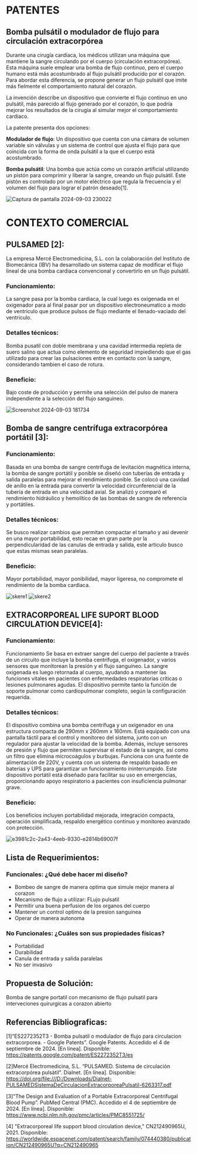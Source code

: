 # PATENTES
## Bomba pulsátil o modulador de flujo para circulación extracorpórea
Durante una cirugía cardíaca, los médicos utilizan una máquina que mantiene la sangre circulando por el cuerpo (circulación extracorpórea). Esta máquina suele emplear una bomba de flujo continuo, pero el cuerpo humano está más acostumbrado al flujo pulsátil producido por el corazón. Para abordar esta diferencia, se propone generar un flujo pulsátil que imite más fielmente el comportamiento natural del corazón.

La invención describe un dispositivo que convierte el flujo continuo en uno pulsátil, más parecido al flujo generado por el corazón, lo que podría mejorar los resultados de la cirugía al simular mejor el comportamiento cardíaco.

La patente presenta dos opciones:

**Modulador de flujo**: Un dispositivo que cuenta con una cámara de volumen variable sin válvulas y un sistema de control que ajusta el flujo para que coincida con la forma de onda pulsátil a la que el cuerpo está acostumbrado.

**Bomba pulsátil**: Una bomba que actúa como un corazón artificial utilizando un pistón para comprimir y liberar la sangre, creando un flujo pulsátil. Este pistón es controlado por un motor eléctrico que regula la frecuencia y el volumen del flujo para lograr el patrón deseado[1].

![Captura de pantalla 2024-09-03 230022](https://github.com/user-attachments/assets/c8416afe-c927-4de3-be02-824853ae2be8)

# CONTEXTO COMERCIAL
## PULSAMED [2]:
La empresa Mercé Electromedicina, S.L. con la colaboración del lnstituto de Biomecánica (IBV) ha desarrollado un sistema capaz de modificar el flujo lineal de una bomba cardiaca convencional y convertirlo en un flujo pulsátil.
### Funcionamiento: 
La sangre pasa por la bomba cardiaca, la cual luego es oxigenada en el oxigenador para al final pasar por un dispositivo electroneumatico a modo de ventriculo que produce pulsos de flujo mediante el llenado-vaciado del ventriculo.
### Detalles técnicos: 
Bomba pusatil con doble membrana y una cavidad intermedia repleta de suero salino que actua como elemento de seguridad impiediendo que el gas utilizado para crear las pulsaciones entre en contacto con la sangre, considerando tambien el caso de rotura.
### Beneficio:
Bajo coste de producción y permite una selección del pulso de manera independiente a la selección del flujo sanguineo.

![Screenshot 2024-09-03 181734](https://github.com/user-attachments/assets/79b91ae0-d170-43d4-92b2-cff76a8185f2)

## Bomba de sangre centrífuga extracorpórea portátil [3]:
### Funcionamiento: 
Basada en una bomba de sangre centrífuga de levitación magnética interna, la bomba de sangre portátil y ponible se diseñó con tuberías de entrada y salida paralelas para mejorar el rendimiento ponible. Se colocó una cavidad de anillo en la entrada para convertir la velocidad circunferencial de la tubería de entrada en una velocidad axial. Se analizó y comparó el rendimiento hidráulico y hemolítico de las bombas de sangre de referencia y portátiles.
### Detalles técnicos: 
Se busco realizar cambios que permitan compactar el tamaño y asi devenir en una mayor portabilidad, esto recae en gran parte por la perpendicularidad de las canulas de entrada y salida, este articulo busco que estas mismas sean paralelas.
### Beneficio:
Mayor portabilidad, mayor ponibilidad, mayor ligeresa, no compromete el rendimiento de la bomba cardiaca.

![skere1](https://github.com/user-attachments/assets/66b8af4c-b3d5-4d81-afe5-9754d53eb951)
![skere2](https://github.com/user-attachments/assets/a901b03c-1860-4a6d-9a35-f0c373c05019)
## EXTRACORPOREAL LIFE SUPORT BLOOD CIRCULATION DEVICE[4]:
### Funcionamiento:
Funcionamiento
Se basa en extraer sangre del cuerpo del paciente a través de un circuito que incluye la bomba centrífuga, el oxigenador, y varios sensores que monitorean la presión y el flujo sanguíneo. La sangre oxigenada es luego retornada al cuerpo, ayudando a mantener las funciones vitales en pacientes con enfermedades respiratorias críticas o lesiones pulmonares agudas. El dispositivo permite tanto la función de soporte pulmonar como cardiopulmonar completo, según la configuración requerida.
### Detalles técnicos:
El dispositivo combina una bomba centrífuga y un oxigenador en una estructura compacta de 290mm x 260mm x 160mm. Está equipado con una pantalla táctil para el control y monitoreo del sistema, junto con un regulador para ajustar la velocidad de la bomba. Además, incluye sensores de presión y flujo que permiten supervisar el estado de la sangre, así como un filtro que elimina microcoágulos y burbujas. Funciona con una fuente de alimentación de 220V, y cuenta con un sistema de respaldo basado en baterías y UPS para garantizar un funcionamiento ininterrumpido. Este dispositivo portátil está diseñado para facilitar su uso en emergencias, proporcionando apoyo respiratorio a pacientes con insuficiencia pulmonar grave.
### Beneficio:
Los beneficios incluyen portabilidad mejorada, integración compacta, operación simplificada, respaldo energético continuo y monitoreo avanzado con protección.

![e3981c2c-2a43-4eeb-9330-e2814b69007f](https://github.com/user-attachments/assets/3d2136fd-ed2b-4f05-bb6c-a5c89a68b9cc)


## Lista de Requerimientos:

### Funcionales: ¿Qué debe hacer mi diseño? 
- Bombeo de sangre de manera optima que simule mejor manera al corazon
- Mecanismo de flujo a utilizar: FLujo pulsatil
- Permitir una buena perfusion de los organos del cuerpo
- Mantener un control optimo de la presion sanguinea
- Operar de manera autonoma
### No Funcionales: ¿Cuáles son sus propiedades físicas?
- Portabilidad
- Durabilidad
- Canula de entrada y salida paralelas
- No ser invasivo

## Propuesta de Solución:
Bomba de sangre portatil con mecanismo de flujo pulsatil para interveciones quirurgicas a corazon abierto
## Referencias Bibliograficas:
[1]“ES2272352T3 - Bomba pulsatil o modulador de flujo para circulacion extracorporea. - Google Patents”. Google Patents. Accedido el 4 de septiembre de 2024. [En línea]. Disponible: https://patents.google.com/patent/ES2272352T3/es

[2]Mercé Electromedicina, S.L. “PULSAMED. Sistema de circulación extracorpórea pulsátil”. Dialnet. [En línea]. Disponible: https://doi.org/file:///D:/Downloads/Dialnet-PULSAMEDSistemaDeCirculacionExtracorporeaPulsatil-6263317.pdf

[3]“The Design and Evaluation of a Portable Extracorporeal Centrifugal Blood Pump”. PubMed Central (PMC). Accedido el 4 de septiembre de 2024. [En línea]. Disponible: https://www.ncbi.nlm.nih.gov/pmc/articles/PMC8551725/

[4] "Extracorporeal life support blood circulation device," CN212490965U, 2021. Disponible: https://worldwide.espacenet.com/patent/search/family/074440380/publication/CN212490965U?q=CN212490965






